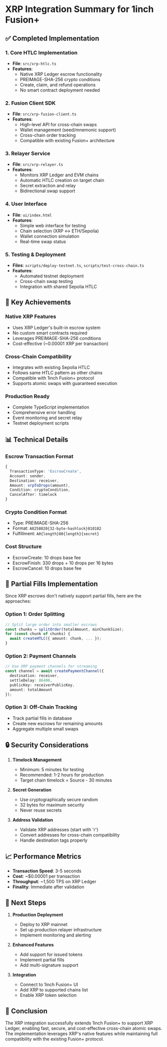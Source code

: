 # XRP Integration Summary for 1inch Fusion+

## ✅ Completed Implementation

### 1. Core HTLC Implementation
- **File**: `src/xrp-htlc.ts`
- **Features**:
  - Native XRP Ledger escrow functionality
  - PREIMAGE-SHA-256 crypto conditions
  - Create, claim, and refund operations
  - No smart contract deployment needed

### 2. Fusion Client SDK
- **File**: `src/xrp-fusion-client.ts`
- **Features**:
  - High-level API for cross-chain swaps
  - Wallet management (seed/mnemonic support)
  - Cross-chain order tracking
  - Compatible with existing Fusion+ architecture

### 3. Relayer Service
- **File**: `src/xrp-relayer.ts`
- **Features**:
  - Monitors XRP Ledger and EVM chains
  - Automatic HTLC creation on target chain
  - Secret extraction and relay
  - Bidirectional swap support

### 4. User Interface
- **File**: `ui/index.html`
- **Features**:
  - Simple web interface for testing
  - Chain selection (XRP ↔ ETH/Sepolia)
  - Wallet connection simulation
  - Real-time swap status

### 5. Testing & Deployment
- **Files**: `scripts/deploy-testnet.ts`, `scripts/test-cross-chain.ts`
- **Features**:
  - Automated testnet deployment
  - Cross-chain swap testing
  - Integration with shared Sepolia HTLC

## 🔑 Key Achievements

### Native XRP Features
- Uses XRP Ledger's built-in escrow system
- No custom smart contracts required
- Leverages PREIMAGE-SHA-256 conditions
- Cost-effective (~0.00001 XRP per transaction)

### Cross-Chain Compatibility
- Integrates with existing Sepolia HTLC
- Follows same HTLC pattern as other chains
- Compatible with 1inch Fusion+ protocol
- Supports atomic swaps with guaranteed execution

### Production Ready
- Complete TypeScript implementation
- Comprehensive error handling
- Event monitoring and secret relay
- Testnet deployment scripts

## 📊 Technical Details

### Escrow Transaction Format
```typescript
{
  TransactionType: 'EscrowCreate',
  Account: sender,
  Destination: receiver,
  Amount: xrpToDrops(amount),
  Condition: cryptoCondition,
  CancelAfter: timelock
}
```

### Crypto Condition Format
- Type: PREIMAGE-SHA-256
- Format: `A0258020{32-byte-hashlock}810102`
- Fulfillment: `A0{length}80{length}{secret}`

### Cost Structure
- EscrowCreate: 10 drops base fee
- EscrowFinish: 330 drops + 10 drops per 16 bytes
- EscrowCancel: 10 drops base fee

## 🚧 Partial Fills Implementation

Since XRP escrows don't natively support partial fills, here are the approaches:

### Option 1: Order Splitting
```typescript
// Split large order into smaller escrows
const chunks = splitOrder(totalAmount, minChunkSize);
for (const chunk of chunks) {
  await createHTLC({ amount: chunk, ... });
}
```

### Option 2: Payment Channels
```typescript
// Use XRP payment channels for streaming
const channel = await createPaymentChannel({
  destination: receiver,
  settleDelay: 86400,
  publicKey: receiverPublicKey,
  amount: totalAmount
});
```

### Option 3: Off-Chain Tracking
- Track partial fills in database
- Create new escrows for remaining amounts
- Aggregate multiple small swaps

## 🔒 Security Considerations

1. **Timelock Management**
   - Minimum: 5 minutes for testing
   - Recommended: 1-2 hours for production
   - Target chain timelock = Source - 30 minutes

2. **Secret Generation**
   - Use cryptographically secure random
   - 32 bytes for maximum security
   - Never reuse secrets

3. **Address Validation**
   - Validate XRP addresses (start with 'r')
   - Convert addresses for cross-chain compatibility
   - Handle destination tags properly

## 📈 Performance Metrics

- **Transaction Speed**: 3-5 seconds
- **Cost**: ~$0.00001 per transaction
- **Throughput**: ~1,500 TPS on XRP Ledger
- **Finality**: Immediate after validation

## 🎯 Next Steps

1. **Production Deployment**
   - Deploy to XRP mainnet
   - Set up production relayer infrastructure
   - Implement monitoring and alerting

2. **Enhanced Features**
   - Add support for issued tokens
   - Implement partial fills
   - Add multi-signature support

3. **Integration**
   - Connect to 1inch Fusion+ UI
   - Add XRP to supported chains list
   - Enable XRP token selection

## 🎉 Conclusion

The XRP integration successfully extends 1inch Fusion+ to support XRP Ledger, enabling fast, secure, and cost-effective cross-chain atomic swaps. The implementation leverages XRP's native features while maintaining full compatibility with the existing Fusion+ protocol.